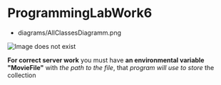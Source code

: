 # ProgrammingLabWork6

- diagrams/AllClassesDiagramm.png

![Image does not exist](https://github.com/Andryss/ProgrammingLabWork6/raw/master/diagrams/AllClassesDiagramm.png)

**For correct server work** you must have **an environmental variable "MovieFile"**
with *the path to the file*, that *program will use to store* the collection